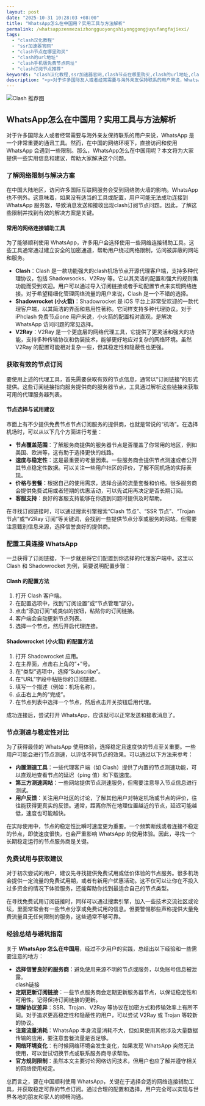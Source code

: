 ```yaml
---
layout: post
date: "2025-10-31 10:28:03 +08:00"
title: "WhatsApp怎么在中国用？实用工具与方法解析"
permalink: /whatsappzenmezaizhongguoyongshiyonggongjuyufangfajiexi/
tags:
  - "clash汉化教程"
  - "ssr加速器官网"
  - "clash节点在哪里购买"
  - "clash的url地址"
  - "clash手机版免费节点网址"
  - "clash订阅节点推荐"
keywords: "clash汉化教程,ssr加速器官网,clash节点在哪里购买,clash的url地址,clash手机版免费节点网址,clash订阅节点推荐"
description: "<p>对于许多国际友人或者经常需要与海外亲友保持联系的用户来说，WhatsApp 是一个非常重要的通讯工具。然而，在中国的网络环境下，直接访问和使用 WhatsApp 会遇到一些限制。那么，WhatsApp怎么在中国用呢？本文将为大家提供一些实用信息和建议，帮助大家解决这个问题。</p>"
---
```


![Clash 推荐图](https://clashjd.github.io/assets/img/一元机场订阅.png)

## WhatsApp怎么在中国用？实用工具与方法解析

<p>对于许多国际友人或者经常需要与海外亲友保持联系的用户来说，WhatsApp 是一个非常重要的通讯工具。然而，在中国的网络环境下，直接访问和使用 WhatsApp 会遇到一些限制。那么，WhatsApp怎么在中国用呢？本文将为大家提供一些实用信息和建议，帮助大家解决这个问题。</p>
<h3>了解网络限制与解决方案</h3>
<p>在中国大陆地区，访问许多国际互联网服务会受到网络防火墙的影响。WhatsApp 也不例外。这意味着，如果没有适当的工具或配置，用户可能无法成功连接到 WhatsApp 服务器，导致消息发送和接收出现clash订阅节点问题。因此，了解这些限制并找到有效的解决方案是关键。</p>
<h4>常用的网络连接辅助工具</h4>
<p>为了能够顺利使用 WhatsApp，许多用户会选择使用一些网络连接辅助工具。这些工具通常通过建立安全的加密通道，帮助用户绕过网络限制，访问被屏蔽的网站和服务。</p>
<ul>
<li><strong>Clash</strong>：Clash 是一款功能强大的clash机场节点开源代理客户端，支持多种代理协议，包括 Shadowsocks、V2Ray 等。它以其灵活的配置和强大的规则集功能而受到欢迎。用户可以通过导入订阅链接或者手动配置节点来实现网络连接。对于希望精细化管理网络流量的用户来说，Clash 是一个不错的选择。</li>
<li><strong>Shadowrocket (小火箭)</strong>：Shadowrocket 是 iOS 平台上非常受欢迎的一款代理客户端，以其简洁的界面和易用性著称。它同样支持多种代理协议。对于 iPhclash 免费节点one 用户来说，小火箭的配置相对直观，是解决 WhatsApp 访问问题的常见选择。</li>
<li><strong>V2Ray</strong>：V2Ray 是一个更底层的网络代理工具，它提供了更灵活和强大的功能，支持多种传输协议和伪装技术，能够更好地应对复杂的网络环境。虽然 V2Ray 的配置可能相对复杂一些，但其稳定性和隐蔽性也更强。</li>
</ul>
<h3>获取有效的节点订阅</h3>
<p>要使用上述的代理工具，首先需要获取有效的节点信息，通常以“订阅链接”的形式提供。这些订阅链接指向服务提供商的服务器节点，工具通过解析这些链接来获取可用的代理服务器列表。</p>
<h4>节点选择与试用建议</h4>
<p>市面上有不少提供免费节点节点订阅服务的提供商，也就是常说的“机场”。在选择机场时，可以从以下几个方面进行考量：</p>
<ul>
<li><strong>节点覆盖范围</strong>：了解服务商提供的服务器节点是否覆盖了你常用的地区，例如美国、欧洲等，这有助于选择更快的线路。</li>
<li><strong>速度与稳定性</strong>：这是最重要的考量因素。一些服务商会提供节点测速或者公开其节点稳定性数据。可以关注一些用户社区的评价，了解不同机场的实际表现。</li>
<li><strong>价格与套餐</strong>：根据自己的使用需求，选择合适的流量套餐和价格。很多服务商会提供免费试用或者短期的优惠活动，可以先试用再决定是否长期订阅。</li>
<li><strong>客服支持</strong>：良好的客服支持能够在你遇到问题时提供及时帮助。</li>
</ul>
<p>在寻找订阅链接时，可以通过搜索引擎搜索“Clash 节点”、“SSR 节点”、“Trojan 节点”或“V2Ray 订阅”等关键词，会找到一些提供节点分享或服务的网站。但需要注意甄别信息来源，选择信誉良好的提供商。</p>
<h3>配置工具连接 WhatsApp</h3>
<p>一旦获得了订阅链接，下一步就是将它们配置到你选择的代理客户端中。这里以 Clash 和 Shadowrocket 为例，简要说明配置步骤：</p>
<h4>Clash 的配置方法</h4>
<ol>
<li>打开 Clash 客户端。</li>
<li>在配置选项中，找到“订阅设置”或“节点管理”部分。</li>
<li>点击“添加订阅”或类似的按钮，粘贴你的订阅链接。</li>
<li>客户端会自动更新节点列表。</li>
<li>选择一个节点，然后开启代理连接。</li>
</ol>
<h4>Shadowrocket (小火箭) 的配置方法</h4>
<ol>
<li>打开 Shadowrocket 应用。</li>
<li>在主界面，点击右上角的“+”号。</li>
<li>在“类型”选项中，选择“Subscribe”。</li>
<li>在“URL”字段中粘贴你的订阅链接。</li>
<li>填写一个描述（例如：机场名称）。</li>
<li>点击右上角的“完成”。</li>
<li>在节点列表中选择一个节点，然后点击开关按钮启用代理。</li>
</ol>
<p>成功连接后，尝试打开 WhatsApp，应该就可以正常发送和接收消息了。</p>
<h3>节点测速与稳定性对比</h3>
<p>为了获得最佳的 WhatsApp 使用体验，选择稳定且速度快的节点至关重要。一些用户可能会进行节点测速，以评估不同节点的效果。可以通过以下方法来参考：</p>
<ul>
<li><strong>内置测速工具</strong>：一些代理客户端（如 Clash）提供了内置的节点测速功能，可以直观地查看节点的延迟（ping 值）和下载速度。</li>
<li><strong>第三方测速网站</strong>：一些网站提供节点测速服务，但需要注意导入节点信息进行测试。</li>
<li><strong>用户反馈</strong>：关注用户社区的讨论，了解其他用户对特定机场或节点的评价，往往能获得更真实的反馈。通常，距离你所在地理位置越近的节点，延迟可能越低，速度也可能越快。</li>
</ul>
<p>在实际使用中，节点的稳定性比瞬时速度更为重要。一个频繁断线或者连接不稳定的节点，即使速度很快，也会严重影响 WhatsApp 的使用体验。因此，寻找一个长期稳定运行的节点服务商是关键。</p>
<h3>免费试用与获取建议</h3>
<p>对于初次尝试的用户，建议先寻找提供免费试用或低价体验的节点服务。很多机场会提供一定流量的免费试用期，或者有新用户优惠活动。这不仅可以让你在不投入过多资金的情况下体验服务，还能帮助你找到最适合自己的节点类型。</p>
<p>在寻找免费试用订阅链接时，同样可以通过搜索引擎，加入一些技术交流社区或论坛，里面常常会有一些节点分享或免费试用的信息。但要警惕那些声称提供大量免费流量且无任何限制的服务，这些通常不够可靠。</p>
<h3>经验总结与避坑指南</h3>
<p>关于 <strong>WhatsApp 怎么在中国用</strong>，经过不少用户的实践，总结出以下经验和一些需要注意的地方：</p>
<ul>
<li><strong>选择信誉良好的服务商</strong>：避免使用来源不明的节点或服务，以免账号信息被泄露。</li>
clash链接<li><strong>定期更新订阅链接</strong>：一些节点服务商会定期更新服务器节点，以保证稳定性和可用性。记得保持订阅链接的更新。</li>
<li><strong>理解协议差异</strong>：SSR、Trojan、V2Ray 等协议在加密方式和传输效率上有所不同。对于追求更高稳定性和隐蔽性的用户，可以尝试 V2Ray 或 Trojan 等较新的协议。</li>
<li><strong>注意流量消耗</strong>：WhatsApp 本身流量消耗不大，但如果使用其他涉及大量数据传输的应用，要注意套餐流量是否足够。</li>
<li><strong>网络环境变化</strong>：有时候网络环境会发生变化，如果发现 WhatsApp 突然无法使用，可以尝试切换节点或联系服务商寻求帮助。</li>
<li><strong>官方规则限制</strong>：虽然本文主要讨论网络访问技术，但用户也应了解并遵守相关的网络使用规定。</li>
</ul>
<p>总而言之，要在中国顺利使用 WhatsApp，关键在于选择合适的网络连接辅助工具，并获取稳定可靠的节点订阅。通过合理的配置和选择，用户完全可以实现与世界各地的朋友和家人的顺畅沟通。</p>